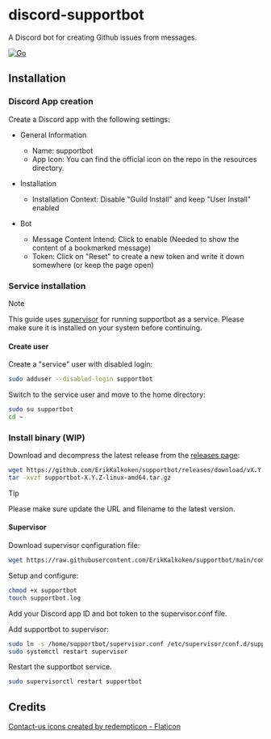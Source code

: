 # discord-supportbot

A Discord bot for creating Github issues from messages.

[![Go](https://github.com/ErikKalkoken/discord-supportbot/actions/workflows/go.yml/badge.svg)](https://github.com/ErikKalkoken/discord-supportbot/actions/workflows/go.yml)

## Installation

### Discord App creation

Create a Discord app with the following settings:

- General Information
  - Name: supportbot
  - App Icon: You can find the official icon on the repo in the resources directory.

- Installation
  - Installation Context: Disable "Guild Install" and keep "User Install" enabled

- Bot
  - Message Content Intend: Click to enable (Needed to show the content of a bookmarked message)
  - Token: Click on "Reset" to create a new token and write it down somewhere (or keep the page open)

### Service installation

> [!NOTE]
> This guide uses [supervisor](http://supervisord.org/index.html) for running supportbot as a service. Please make sure it is installed on your system before continuing.

#### Create user

Create a "service" user with disabled login:

```sh
sudo adduser --disabled-login supportbot
```

Switch to the service user and move to the home directory:

```sh
sudo su supportbot
cd ~
```

### Install binary (WIP)

Download and decompress the latest release from the [releases page](https://github.com/ErikKalkoken/supportbot/releases):

```sh
wget https://github.com/ErikKalkoken/supportbot/releases/download/vX.Y.Z/supportbot-X.Y.Z-linux-amd64.tar.gz
tar -xvzf supportbot-X.Y.Z-linux-amd64.tar.gz
```

> [!TIP]
> Please make sure update the URL and filename to the latest version.

#### Supervisor

Download supervisor configuration file:

```sh
wget https://raw.githubusercontent.com/ErikKalkoken/supportbot/main/config/supervisor.conf
```

Setup and configure:

```sh
chmod +x supportbot
touch supportbot.log
```

Add your Discord app ID and bot token to the supervisor.conf file.

Add supportbot to supervisor:

```sh
sudo ln -s /home/supportbot/supervisor.conf /etc/supervisor/conf.d/supportbot.conf
sudo systemctl restart supervisor
```

Restart the supportbot service.

```sh
sudo supervisorctl restart supportbot
```

## Credits

[Contact-us icons created by redempticon - Flaticon](https://www.flaticon.com/free-icons/contact-us)
